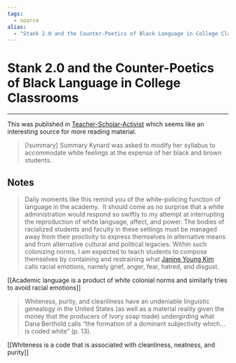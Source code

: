 ```yaml
---
tags:
  - source
alias:
  - "Stank 2.0 and the Counter-Poetics of Black Language in College Classrooms"
---
```

# Stank 2.0 and the Counter-Poetics of Black Language in College Classrooms

---
This was published in [Teacher-Scholar-Activist](https://teacher-scholar-activist.org) which seems like an interesting source for more reading material.

> [!summary] Summary
> Kynard was asked to modify her syllabus to accommodate white feelings at the expense of her black and brown students.

## Notes
> Daily moments like this remind you of the white-policing function of language in the academy.  It should come as no surprise that a white administration would respond so swiftly to my attempt at interrupting the reproduction of white language, affect, and power. The bodies of racialized students and faculty in these settings must be managed away from their proclivity to express themselves in alternative means and from alternative cultural and political legacies. Within such colonizing norms, I am expected to teach students to compose themselves by containing and restraining what [Janine Young Kim](http://lawreview.colorado.edu/wp-content/uploads/2016/03/9.-87.2-Kim_Final.pdf) calls racial emotions, namely grief, anger, fear, hatred, and disgust.

[[Academic language is a product of white colonial norms and similarly tries to avoid racial emotions]]

> Whiteness, purity, and cleanliness have an undeniable linguistic genealogy in the United States (as well as a material reality given the money that the producers of Ivory soap made) undergirding what Dana Berthold calls “the formation of a dominant subjectivity which…is coded white” (p. 13).

[[Whiteness is a code that is associated with cleanliness, neatness, and purity]]